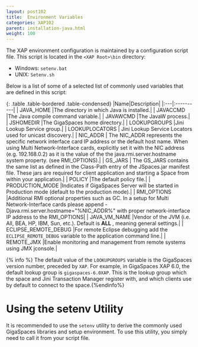 ```yaml
---
layout: post102
title:  Environment Variables
categories: XAP102
parent: installation-java.html
weight: 100
---
```



The XAP environment configuration is maintained by a configuration script file. This script is located in the `<XAP Root>\bin` directory:

- Windows: `setenv.bat`
- UNIX: `Setenv.sh`

Below is a list of some of a selected list of commonly used variables that are defined in this script:

{: .table .table-bordered .table-condensed}
|Name|Description|
|:---|:----------|
|  JAVA_HOME  |The directory in which Java is installed.|
|  JAVACCMD  |The Java compile command variable.|
|  JAVAWCMD  |The JavaW process.|
|  JSHOMEDIR  |The GigaSpaces home directory.|
|  LOOKUPGROUPS  |Jini Lookup Service group.|
|  LOOKUPLOCATORS  | Jini Lookup Service Locators used for unicast discovery.|
|  NIC_ADDR  | The NIC\_ADDR represents the specific network interface card IP address or the default host name. When using Multi Network-Interface cards, explicitly set it with the NIC address (e.g. 192.168.0.2) as it is the value of the the java.rmi.server.hostname system property. (see RMI\_OPTIONS).|
|  GS_JARS  | The GS_JARS contains the same list as defined in the Class-Path entry of the JSpaces.jar manifest file. These jars are required for client application and starting a Space from within your application.|
|  POLICY  |The default policy file.|
|  PRODUCTION_MODE  |Indicates if GigaSpaces Server will be started in Production mode (default to the production mode).|
|  RMI_OPTIONS  |Additional RMI optional properties such as GC. In a setup for Multi Network-Interface cards please append -Djava.rmi.server.hostname="%NIC\_ADDR%" with proper network-interface IP address to the RMI\_OPTIONS|
|  JAVA_VM_NAME  |Vendor of the JVM (i.e. All, BEA, HP, IBM, Sun, etc.). Default is  **ALL** , meaning general settings.|
|  ECLIPSE_REMOTE_DEBUG  |For remote Eclipse debugging add the `ECLIPSE_REMOTE_DEBUG` variable to the application command line.|
|  REMOTE_JMX  |Enable monitoring and management from remote systems using JMX jconsole.|

{% info %} The default value of the `LOOKUPGROUPS` variable is the GigaSpaces version number, preceded by `XAP`. For example, in GigaSpaces XAP 6.0, the default lookup group is `gigaspaces-6.0XAP`. This is the lookup group which the space and Jini Transaction Manager register with, and which clients use by default to connect to the space.{%endinfo%}

# Using the setenv Utility

It is recommended to use the `setenv` utility to derive the commonly used GigaSpaces libraries and setup environment. To use this utility, you simply need to call it from your script file.
